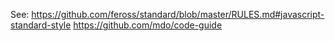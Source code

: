 See:
https://github.com/feross/standard/blob/master/RULES.md#javascript-standard-style
https://github.com/mdo/code-guide

